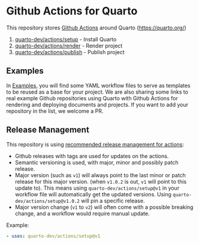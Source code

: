 # Github Actions for Quarto

This repository stores [Github Actions](https://github.com/features/actions) around Quarto (https://quarto.org/)

1. [quarto-dev/actions/setup](https://github.com/quarto-dev/actions/tree/master/setup) - Install Quarto
2. [quarto-dev/actions/render](https://github.com/quarto-dev/actions/tree/master/render) - Render project
3. [quarto-dev/actions/publish](https://github.com/quarto-dev/actions/tree/master/publish) - Publish project

## Examples

In [Examples](./examples), you will find some YAML workflow files to serve as templates to be reused as a base for your project. We are also sharing some links to real example Github repositories using Quarto with Github Actions for rendering and deploying documents and projects. If you want to add your repository in the list, we welcome a PR.

## Release Management

This repository is using [recommended release management for actions](https://docs.github.com/en/actions/creating-actions/about-custom-actions#using-release-management-for-actions): 

* Github releases with tags are used for updates on the actions. 
* Semantic versioning is used, with major, minor and possibly patch release. 
* Major version (such as `v1`) will always point to the last minor or patch release for this major version. (when `v1.0.2` is out, `v1` will point to this update to). This means using `quarto-dev/actions/setup@v1` in your workflow file will automatically get the updated versions. Using `quarto-dev/actions/setup@v1.0.2` will pin a specific release.
* Major version change (`v1` to `v2`) will often come with a possible breaking change, and a workflow would require manual update.

Example:

```yaml
- uses: quarto-dev/actions/setup@v1
```
